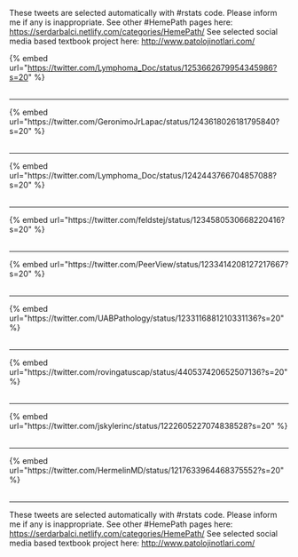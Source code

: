

These tweets are selected automatically with #rstats code. Please inform me if any is inappropriate.
See other #HemePath pages here: https://serdarbalci.netlify.com/categories/HemePath/ 
See selected social media based textbook project here: http://www.patolojinotlari.com/

{% embed url="https://twitter.com/Lymphoma_Doc/status/1253662679954345986?s=20" %}<br>
<br>
<hr>
{% embed url="https://twitter.com/GeronimoJrLapac/status/1243618026181795840?s=20" %}<br>
<br>
<hr>
{% embed url="https://twitter.com/Lymphoma_Doc/status/1242443766704857088?s=20" %}<br>
<br>
<hr>
{% embed url="https://twitter.com/feldstej/status/1234580530668220416?s=20" %}<br>
<br>
<hr>
{% embed url="https://twitter.com/PeerView/status/1233414208127217667?s=20" %}<br>
<br>
<hr>
{% embed url="https://twitter.com/UABPathology/status/1233116881210331136?s=20" %}<br>
<br>
<hr>
{% embed url="https://twitter.com/rovingatuscap/status/440537420652507136?s=20" %}<br>
<br>
<hr>
{% embed url="https://twitter.com/jskylerinc/status/1222605227074838528?s=20" %}<br>
<br>
<hr>
{% embed url="https://twitter.com/HermelinMD/status/1217633964468375552?s=20" %}<br>
<br>
<hr>


These tweets are selected automatically with #rstats code. Please inform me if any is inappropriate.
See other #HemePath pages here: https://serdarbalci.netlify.com/categories/HemePath/ 
See selected social media based textbook project here: http://www.patolojinotlari.com/
